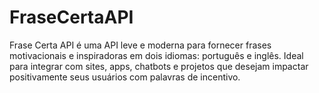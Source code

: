 # FraseCertaAPI
Frase Certa API é uma API leve e moderna para fornecer frases motivacionais e inspiradoras em dois idiomas: português e inglês. Ideal para integrar com sites, apps, chatbots e projetos que desejam impactar positivamente seus usuários com palavras de incentivo.
